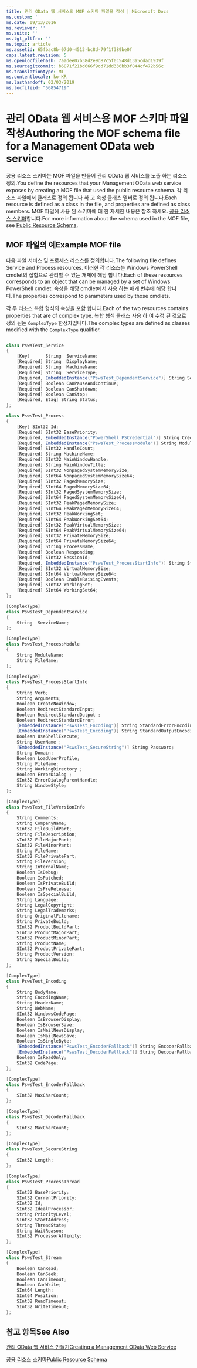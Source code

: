 ```yaml
---
title: 관리 OData 웹 서비스의 MOF 스키마 파일을 작성 | Microsoft Docs
ms.custom: ''
ms.date: 09/13/2016
ms.reviewer: ''
ms.suite: ''
ms.tgt_pltfrm: ''
ms.topic: article
ms.assetid: 65fbac8b-07d0-4513-bc8d-79f1f389be0f
caps.latest.revision: 5
ms.openlocfilehash: 7aadee07b38d2e9d87c5f0c548d13a5cdad1939f
ms.sourcegitcommit: b6871f21bd666f9cd71dd336bb3f844cf472b56c
ms.translationtype: MT
ms.contentlocale: ko-KR
ms.lasthandoff: 02/03/2019
ms.locfileid: "56854719"
---
```

# <a name="authoring-the-mof-schema-file-for-a-management-odata-web-service"></a><span data-ttu-id="6ccdb-102">관리 OData 웹 서비스용 MOF 스키마 파일 작성</span><span class="sxs-lookup"><span data-stu-id="6ccdb-102">Authoring the MOF schema file for a Management OData web service</span></span>

<span data-ttu-id="6ccdb-103">공용 리소스 스키마는 MOF 파일을 만들어 관리 OData 웹 서비스를 노출 하는 리소스 정의.</span><span class="sxs-lookup"><span data-stu-id="6ccdb-103">You define the resources that your Management OData web service exposes by creating a MOF file that used the public resource schema.</span></span> <span data-ttu-id="6ccdb-104">각 리소스 파일에서 클래스로 정의 됩니다 하 고 속성 클래스 멤버로 정의 됩니다.</span><span class="sxs-lookup"><span data-stu-id="6ccdb-104">Each resource is defined as a class in the file, and properties are defined as class members.</span></span> <span data-ttu-id="6ccdb-105">MOF 파일에 사용 된 스키마에 대 한 자세한 내용은 참조 하세요. [공용 리소스 스키마](./public-resource-schema.md)합니다.</span><span class="sxs-lookup"><span data-stu-id="6ccdb-105">For more information about the schema used in the MOF file, see [Public Resource Schema](./public-resource-schema.md).</span></span>

## <a name="example-mof-file"></a><span data-ttu-id="6ccdb-106">MOF 파일의 예</span><span class="sxs-lookup"><span data-stu-id="6ccdb-106">Example MOF file</span></span>

<span data-ttu-id="6ccdb-107">다음 파일 서비스 및 프로세스 리소스를 정의합니다.</span><span class="sxs-lookup"><span data-stu-id="6ccdb-107">The following file defines Service and Process resources.</span></span> <span data-ttu-id="6ccdb-108">이러한 각 리소스는 Windows PowerShell cmdlet의 집합으로 관리할 수 있는 개체에 해당 합니다.</span><span class="sxs-lookup"><span data-stu-id="6ccdb-108">Each of these resources corresponds to an object that can be managed by a set of Windows PowerShell cmdlet.</span></span> <span data-ttu-id="6ccdb-109">속성을 해당 cmdlet에서 사용 하는 매개 변수에 해당 합니다.</span><span class="sxs-lookup"><span data-stu-id="6ccdb-109">The properties correspond to parameters used by those cmdlets.</span></span>

<span data-ttu-id="6ccdb-110">각 두 리소스 복합 형식의 속성을 포함 합니다.</span><span class="sxs-lookup"><span data-stu-id="6ccdb-110">Each of the two resources contains properties that are of complex type.</span></span> <span data-ttu-id="6ccdb-111">복합 형식 클래스 사용 하 여 수정 된 것으로 정의 된는 `ComplexType` 한정자입니다.</span><span class="sxs-lookup"><span data-stu-id="6ccdb-111">The complex types are defined as classes modified with the `ComplexType` qualifier.</span></span>

```csharp

class PswsTest_Service
{
    [Key]      String  ServiceName;
    [Required] String  DisplayName;
    [Required] String  MachineName;
    [Required] String  ServiceType;
    [Required, EmbeddedInstance("PswsTest_DependentService")] String ServicesDependentOn [];
    [Required] Boolean CanPauseAndContinue;
    [Required] Boolean CanShutdown;
    [Required] Boolean CanStop;
    [Required, Etag] String Status;
};

class PswsTest_Process
{
    [Key] SInt32 Id;
    [Required] SInt32 BasePriority;
    [Required, EmbeddedInstance("PowerShell_PSCredential")] String Credential;
    [Required, EmbeddedInstance("PswsTest_ProcessModule")] String Modules[];
    [Required] SInt32 HandleCount;
    [Required] String MachineName;
    [Required] SInt32 MainWindowHandle;
    [Required] String MainWindowTitle;
    [Required] SInt32 NonpagedSystemMemorySize;
    [Required] SInt64 NonpagedSystemMemorySize64;
    [Required] SInt32 PagedMemorySize;
    [Required] SInt64 PagedMemorySize64;
    [Required] SInt32 PagedSystemMemorySize;
    [Required] SInt64 PagedSystemMemorySize64;
    [Required] SInt32 PeakPagedMemorySize;
    [Required] SInt64 PeakPagedMemorySize64;
    [Required] SInt32 PeakWorkingSet;
    [Required] SInt64 PeakWorkingSet64;
    [Required] SInt32 PeakVirtualMemorySize;
    [Required] SInt64 PeakVirtualMemorySize64;
    [Required] SInt32 PrivateMemorySize;
    [Required] SInt64 PrivateMemorySize64;
    [Required] String ProcessName;
    [Required] Boolean Responding;
    [Required] SInt32 SessionId;
    [Required, EmbeddedInstance("PswsTest_ProcessStartInfo")] String StartInfo;
    [Required] SInt32 VirtualMemorySize;
    [Required] SInt64 VirtualMemorySize64;
    [Required] Boolean EnableRaisingEvents;
    [Required] SInt32 WorkingSet;
    [Required] SInt64 WorkingSet64;
};

[ComplexType]
class PswsTest_DependentService
{
    String  ServiceName;
};

[ComplexType]
class PswsTest_ProcessModule
{
    String ModuleName;
    String FileName;
};

[ComplexType]
class PswsTest_ProcessStartInfo
{
    String Verb;
    String Arguments;
    Boolean CreateNoWindow;
    Boolean RedirectStandardInput;
    Boolean RedirectStandardOutput ;
    Boolean RedirectStandardError;
    [EmbeddedInstance("PswsTest_Encoding")] String StandardErrorEncoding;
    [EmbeddedInstance("PswsTest_Encoding")] String StandardOutputEncoding;
    Boolean UseShellExecute;
    String UserName ;
    [EmbeddedInstance("PswsTest_SecureString")] String Password;
    String Domain;
    Boolean LoadUserProfile;
    String FileName;
    String WorkingDirectory ;
    Boolean ErrorDialog ;
    SInt32 ErrorDialogParentHandle;
    String WindowStyle;
};

[ComplexType]
class PswsTest_FileVersionInfo
{
    String Comments;
    String CompanyName;
    SInt32 FileBuildPart;
    String FileDescription;
    sInt32 FileMajorPart;
    SInt32 FileMinorPart;
    String FileName;
    SInt32 FilePrivatePart;
    String FileVersion;
    String InternalName;
    Boolean IsDebug;
    Boolean IsPatched;
    Boolean IsPrivateBuild;
    Boolean IsPreRelease;
    Boolean IsSpecialBuild;
    String Language;
    String LegalCopyright;
    String LegalTrademarks;
    String OriginalFilename;
    String PrivateBuild;
    SInt32 ProductBuildPart;
    SInt32 ProductMajorPart;
    SInt32 ProductMinorPart;
    String ProductName;
    SInt32 ProductPrivatePart;
    String ProductVersion;
    String SpecialBuild;
};

[ComplexType]
class PswsTest_Encoding
{
    String BodyName;
    String EncodingName;
    String HeaderName;
    String WebName;
    SInt32 WindowsCodePage;
    Boolean IsBrowserDisplay;
    Boolean IsBrowserSave;
    Boolean IsMailNewsDisplay;
    Boolean IsMailNewsSave;
    Boolean IsSingleByte;
    [EmbeddedInstance("PswsTest_EncoderFallback")] String EncoderFallback;
    [EmbeddedInstance("PswsTest_DecoderFallback")] String DecoderFallback;
    Boolean IsReadOnly;
    SInt32 CodePage;
};

[ComplexType]
class PswsTest_EncoderFallback
{
    SInt32 MaxCharCount;
};

[ComplexType]
class PswsTest_DecoderFallback
{
    SInt32 MaxCharCount;
};

[ComplexType]
class PswsTest_SecureString
{
    SInt32 Length;
};

[ComplexType]
class PswsTest_ProcessThread
{
    SInt32 BasePriority;
    SInt32 CurrentPriority;
    SInt32 Id;
    SInt32 IdealProcessor;
    String PriorityLevel;
    SInt32 StartAddress;
    String ThreadState;
    String WaitReason;
    SInt32 ProcessorAffinity;
};

[ComplexType]
class PswsTest_Stream
{
    Boolean CanRead;
    Boolean CanSeek;
    Boolean CanTimeout;
    Boolean CanWrite;
    SInt64 Length;
    SInt64 Position;
    SInt32 ReadTimeout;
    SInt32 WriteTimeout;
};

```

## <a name="see-also"></a><span data-ttu-id="6ccdb-112">참고 항목</span><span class="sxs-lookup"><span data-stu-id="6ccdb-112">See Also</span></span>

[<span data-ttu-id="6ccdb-113">관리 OData 웹 서비스 만들기</span><span class="sxs-lookup"><span data-stu-id="6ccdb-113">Creating a Management OData Web Service</span></span>](./creating-a-management-odata-web-service.md)

[<span data-ttu-id="6ccdb-114">공용 리소스 스키마</span><span class="sxs-lookup"><span data-stu-id="6ccdb-114">Public Resource Schema</span></span>](./public-resource-schema.md)